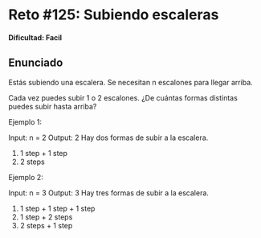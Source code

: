 # Reto #125: Subiendo escaleras

#### Dificultad: Facil

## Enunciado

Estás subiendo una escalera. Se necesitan n escalones para llegar arriba.

Cada vez puedes subir 1 o 2 escalones. ¿De cuántas formas distintas puedes subir hasta arriba?

Ejemplo 1:

Input: n = 2
Output: 2
Hay dos formas de subir a la escalera.

1. 1 step + 1 step
2. 2 steps

Ejemplo 2:

Input: n = 3
Output: 3
Hay tres formas de subir a la escalera.

1. 1 step + 1 step + 1 step
2. 1 step + 2 steps
3. 2 steps + 1 step
